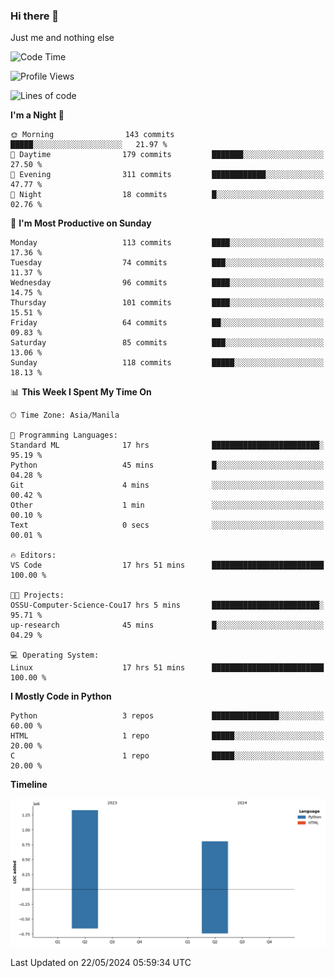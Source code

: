 ### Hi there 👋

Just me and nothing else


<!--START_SECTION:waka-->
![Code Time](http://img.shields.io/badge/Code%20Time-296%20hrs%209%20mins-blue)

![Profile Views](http://img.shields.io/badge/Profile%20Views-22-blue)

![Lines of code](https://img.shields.io/badge/From%20Hello%20World%20I%27ve%20Written-2.1%20million%20lines%20of%20code-blue)

**I'm a Night 🦉** 

```text
🌞 Morning                143 commits         █████░░░░░░░░░░░░░░░░░░░░   21.97 % 
🌆 Daytime                179 commits         ███████░░░░░░░░░░░░░░░░░░   27.50 % 
🌃 Evening                311 commits         ████████████░░░░░░░░░░░░░   47.77 % 
🌙 Night                  18 commits          █░░░░░░░░░░░░░░░░░░░░░░░░   02.76 % 
```
📅 **I'm Most Productive on Sunday** 

```text
Monday                   113 commits         ████░░░░░░░░░░░░░░░░░░░░░   17.36 % 
Tuesday                  74 commits          ███░░░░░░░░░░░░░░░░░░░░░░   11.37 % 
Wednesday                96 commits          ████░░░░░░░░░░░░░░░░░░░░░   14.75 % 
Thursday                 101 commits         ████░░░░░░░░░░░░░░░░░░░░░   15.51 % 
Friday                   64 commits          ██░░░░░░░░░░░░░░░░░░░░░░░   09.83 % 
Saturday                 85 commits          ███░░░░░░░░░░░░░░░░░░░░░░   13.06 % 
Sunday                   118 commits         █████░░░░░░░░░░░░░░░░░░░░   18.13 % 
```


📊 **This Week I Spent My Time On** 

```text
🕑︎ Time Zone: Asia/Manila

💬 Programming Languages: 
Standard ML              17 hrs              ████████████████████████░   95.19 % 
Python                   45 mins             █░░░░░░░░░░░░░░░░░░░░░░░░   04.28 % 
Git                      4 mins              ░░░░░░░░░░░░░░░░░░░░░░░░░   00.42 % 
Other                    1 min               ░░░░░░░░░░░░░░░░░░░░░░░░░   00.10 % 
Text                     0 secs              ░░░░░░░░░░░░░░░░░░░░░░░░░   00.01 % 

🔥 Editors: 
VS Code                  17 hrs 51 mins      █████████████████████████   100.00 % 

🐱‍💻 Projects: 
OSSU-Computer-Science-Cou17 hrs 5 mins       ████████████████████████░   95.71 % 
up-research              45 mins             █░░░░░░░░░░░░░░░░░░░░░░░░   04.29 % 

💻 Operating System: 
Linux                    17 hrs 51 mins      █████████████████████████   100.00 % 
```

**I Mostly Code in Python** 

```text
Python                   3 repos             ███████████████░░░░░░░░░░   60.00 % 
HTML                     1 repo              █████░░░░░░░░░░░░░░░░░░░░   20.00 % 
C                        1 repo              █████░░░░░░░░░░░░░░░░░░░░   20.00 % 
```



**Timeline**

![Lines of Code chart](https://raw.githubusercontent.com/brutist/brutist/main/assets/bar_graph.png)


 Last Updated on 22/05/2024 05:59:34 UTC
<!--END_SECTION:waka-->
